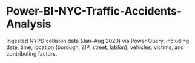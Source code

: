 # Power-BI-NYC-Traffic-Accidents-Analysis
Ingested NYPD collision data (Jan–Aug 2020) via Power Query, including date, time, location (borough, ZIP, street, lat/lon), vehicles, victims, and contributing factors.
